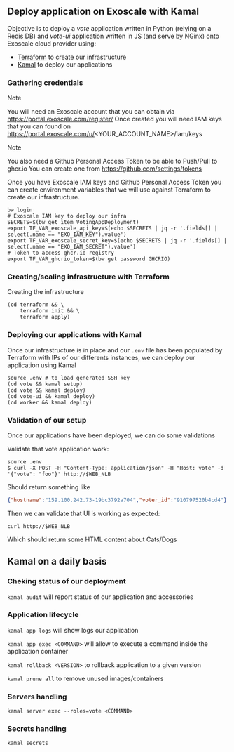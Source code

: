 ## Deploy application on Exoscale with Kamal

Objective is to deploy a _vote_ application written in Python (relying on a Redis DB) and _vote-ui_ application written in JS (and serve by NGinx) onto Exoscale cloud provider using:
* [Terraform](https://terraform.io) to create our infrastructure
* [Kamal](https://kamal-deploy.org) to deploy our applications

### Gathering credentials

> [!NOTE]
> You will need an Exoscale account that you can obtain via https://portal.exoscale.com/register/
> Once created you will need IAM keys that you can found on https://portal.exoscale.com/u/<YOUR_ACCOUNT_NAME>/iam/keys

> [!NOTE]
> You also need a Github Personal Access Token to be able to Push/Pull to ghcr.io
> You can create one from https://github.com/settings/tokens

Once you have Exoscale IAM keys and Github Personal Access Token you can create environment variables that we will use against Terraform to create our infrastructure.
```shell
bw login
# Exoscale IAM key to deploy our infra
SECRETS=$(bw get item VotingAppDeployment)
export TF_VAR_exoscale_api_key=$(echo $SECRETS | jq -r '.fields[] | select(.name == "EXO_IAM_KEY").value')
export TF_VAR_exoscale_secret_key=$(echo $SECRETS | jq -r '.fields[] | select(.name == "EXO_IAM_SECRET").value')
# Token to access ghcr.io registry
export TF_VAR_ghcrio_token=$(bw get password GHCRIO)
```

### Creating/scaling infrastructure with Terraform

Creating the infrastructure
```shell
(cd terraform && \
    terraform init && \
    terraform apply)
```


### Deploying our applications with Kamal
Once our infrastructure is in place and our `.env` file has been populated by Terraform with IPs of our differents instances, we can deploy our application using Kamal
```shell
source .env # to load generated SSH key
(cd vote && kamal setup)
(cd vote && kamal deploy)
(cd vote-ui && kamal deploy)
(cd worker && kamal deploy)
```

### Validation of our setup
Once our applications have been deployed, we can do some validations

Validate that vote application work:
```shell
source .env
$ curl -X POST -H "Content-Type: application/json" -H "Host: vote" -d '{"vote": "foo"}' http://$WEB_NLB
```
Should return something like
```json
{"hostname":"159.100.242.73-19bc3792a704","voter_id":"910797520b4cd4"}
```

Then we can validate that UI is working as expected:
```shell
curl http://$WEB_NLB
```
Which should return some HTML content about Cats/Dogs

## Kamal on a daily basis

### Cheking status of our deployment

`kamal audit` will report status of our application and accessories

### Application lifecycle

`kamal app logs` will show logs our application

`kamal app exec <COMMAND>` will allow to execute a command inside the application container

`kamal rollback <VERSION>` to rollback application to a given version

`kamal prune all` to remove unused images/containers

### Servers handling

`kamal server exec --roles=vote <COMMAND>`

### Secrets handling

`kamal secrets`